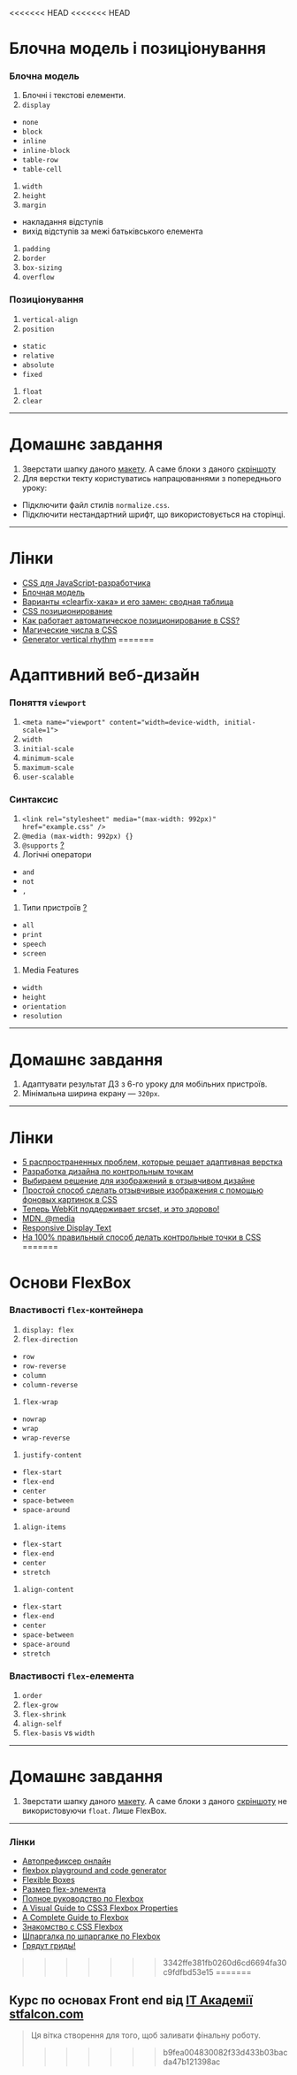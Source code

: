 <<<<<<< HEAD
<<<<<<< HEAD
# Блочна модель і позиціонування 
### Блочна модель
1. Блочні і текстові елементи.
1. `display`
  - `none`
  - `block`
  - `inline`
  - `inline-block`
  - `table-row`
  - `table-cell`
1. `width`
1. `height`
1. `margin`
  - накладання відступів
  - вихід відступів за межі батьківського елемента
1. `padding`
1. `border`
1. `box-sizing`
1. `overflow`

### Позиціонування
1. `vertical-align`
1. `position`
  - `static`
  - `relative`
  - `absolute`
  - `fixed`
1. `float`
1. `clear`

---
# Домашнє завдання
1. Зверстати шапку даного [макету](https://www.dropbox.com/s/oq6apyqrara7b4a/09_contact.psd?dl=0). А саме блоки з даного [скріншоту](http://screencast.com/t/gN7BwG27mdP)
1. Для верстки текту користуватись напрацюваннями з попереднього уроку:
  - Підключити файл стилів `normalize.css`.
  - Підключити нестандартний шрифт, що використовується на сторінці.


---
# Лінки
- [CSS для JavaScript-разработчика](https://learn.javascript.ru/css-for-js)
- [Блочная модель](http://xiper.net/learn/css/box-model/what-is-the-box-model)
- [Варианты «clearfix-хака» и его замен: сводная таблица](http://css-live.ru/articles-css/clearfix-block-formatting-context-methods-cheatsheet.html)
- [CSS позиционирование](http://html5book.ru/css-position/)
- [Как работает автоматическое позиционирование в CSS?](http://frontender.info/how-does-auto-positioning-work-in-css/)
- [Магические числа в CSS](http://frontender.info/magic-numbers-in-css/)
- [Generator vertical rhythm](https://www.gridlover.net/try)
=======
# Адаптивний веб-дизайн
### Поняття `viewport`
1. `<meta name="viewport" content="width=device-width, initial-scale=1">`
1. `width`
1. `initial-scale`
1. `minimum-scale`
1. `maximum-scale`
1. `user-scalable`

### Синтаксис
1. `<link rel="stylesheet" media="(max-width: 992px)" href="example.css" />`
1. `@media (max-width: 992px) {}`
1. `@supports` [?](https://habrahabr.ru/post/178021/)
1. Логічні оператори
  - `and`
  - `not`
  - `,`
1. Типи пристроїв [?](https://webref.ru/css/media)
  - `all`
  - `print`
  - `speech`
  - `screen`
1. Media Features
  - `width`
  - `height`
  - `orientation`
  - `resolution`

---
# Домашнє завдання
1. Адаптувати результат ДЗ з 6-го уроку для мобільних пристроїв.
1. Мінімальна ширина екрану — `320px`.

---
# Лінки
- [5 распространенных проблем, которые решает адаптивная верстка](https://habrahabr.ru/company/yandex/blog/307064/)
- [Разработка дизайна по контрольным точкам](http://frontender.info/designing-for-breakpoints/)
- [Выбираем решение для изображений в отзывчивом дизайне](http://frontender.info/choosing-a-responsive-image-solution/)
- [Простой способ сделать отзывчивые изображения с помощью фоновых картинок в CSS](http://frontender.info/simple-responsive-images-with-css-backgrounds/)
- [Теперь WebKit поддерживает srcset, и это здорово!](http://frontender.info/webkit-implements-srcset-and-why-its-a-good-thing/)
- [MDN. @media](https://developer.mozilla.org/en-US/docs/Web/CSS/@media)
- [Responsive Display Text](https://24ways.org/2016/responsive-display-text/)
- [На 100% правильный способ делать контрольные точки в CSS](http://css-live.ru/articles-css/pravilnye-kontrolnye-tochki-v-css.html)
=======
# Основи FlexBox
### Властивості `flex`-контейнера
1. `display: flex`
1. `flex-direction`
  - `row`
  - `row-reverse`
  - `column`
  - `column-reverse`
1. `flex-wrap`
  - `nowrap`
  - `wrap`
  - `wrap-reverse`
1. `justify-content`
  - `flex-start`
  - `flex-end`
  - `center`
  - `space-between`
  - `space-around`
1. `align-items`
  - `flex-start`
  - `flex-end`
  - `center`
  - `stretch`
1. `align-content`
  - `flex-start`
  - `flex-end`
  - `center`
  - `space-between`
  - `space-around`
  - `stretch`

### Властивості `flex`-елемента
1. `order`
1. `flex-grow`
1. `flex-shrink`
1. `align-self`
1. `flex-basis` vs `width`

---
# Домашнє завдання
1. Зверстати шапку даного [макету](https://www.dropbox.com/s/oq6apyqrara7b4a/09_contact.psd?dl=0). А саме блоки з даного [скріншоту](http://screencast.com/t/gN7BwG27mdP) не використовуючи `float`. Лише FlexBox.

---
### Лінки
- [Автопрефиксер онлайн](https://autoprefixer.github.io/)
- [flexbox playground and code generator](http://the-echoplex.net/flexyboxes/)
- [Flexible Boxes](http://flexible-boxes.wstone.io/)
- [Размер flex-элемента](http://shpargalkablog.ru/2016/05/flex.html)
- [Полное руководство по Flexbox](http://frontender.info/a-guide-to-flexbox/)
- [A Visual Guide to CSS3 Flexbox Properties](https://scotch.io/tutorials/a-visual-guide-to-css3-flexbox-properties)
- [A Complete Guide to Flexbox](https://css-tricks.com/snippets/css/a-guide-to-flexbox/)
- [Знакомство с CSS Flexbox](https://youtu.be/7Lg-438gAc8?list=PLqHlAwsJRxAPs942EdJ1akeWpOg2yatiM)
- [Шпаргалка по шпаргалке по Flexbox](http://css-live.ru/articles-css/shpargalka-po-shpargalke-po-flexbox.html)
- [Грядут гриды!](http://css-live.ru/verstka/gryadut-gridy.html)
>>>>>>> 3342ffe381fb0260d6cd6694fa30c9fdfbd53e15
=======
## Курс по основах Front end від [IT Академії stfalcon.com](http://academy.stfalcon.com) 
> Ця вітка створення для того, щоб заливати фінальну роботу.
>>>>>>> b9fea004830082f33d433b03bacda47b121398ac
